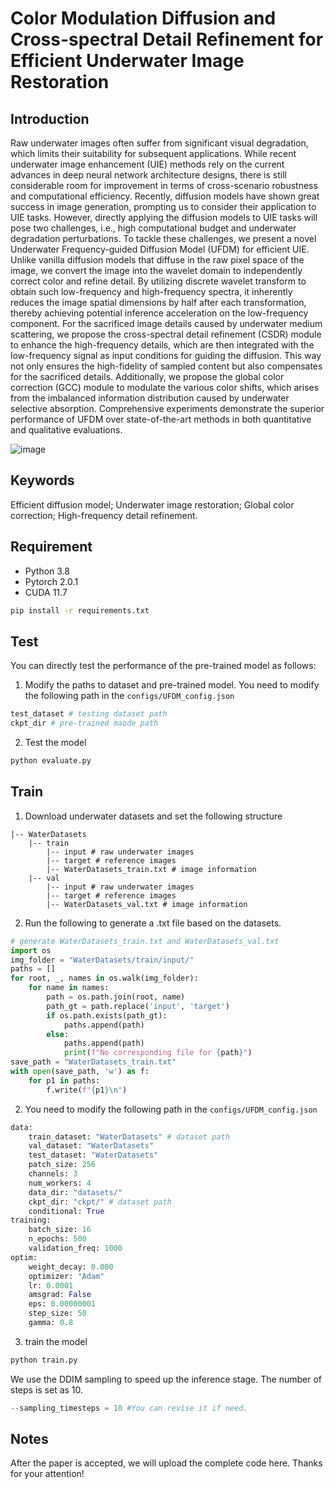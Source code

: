 # Color Modulation Diffusion and Cross-spectral Detail Refinement for Efficient Underwater Image Restoration

## Introduction
Raw underwater images often suffer from significant visual degradation, which limits their suitability for subsequent applications. While recent underwater image enhancement (UIE) methods rely on the current advances in deep neural network architecture designs, there is still considerable room for improvement in terms of cross-scenario robustness and computational efficiency. Recently, diffusion models have shown great success in image generation, prompting us to consider their application to UIE tasks. However, directly applying the diffusion models to UIE tasks will pose two challenges, i.e., high computational budget and underwater degradation perturbations. To tackle these challenges, we present a novel Underwater Frequency-guided Diffusion Model (UFDM) for efficient UIE. Unlike vanilla diffusion models that diffuse in the raw pixel space of the image, we convert the image into the wavelet domain to independently correct color and refine detail. By utilizing discrete wavelet transform to obtain such low-frequency and high-frequency spectra, it inherently reduces the image spatial dimensions by half after each transformation, thereby achieving potential inference acceleration on the low-frequency component. For the sacrificed image details caused by underwater medium scattering, we propose the cross-spectral detail refinement (CSDR) module to enhance the high-frequency details, which are then integrated with the low-frequency signal as input conditions for guiding the diffusion. This way not only ensures the high-fidelity of sampled content but also compensates for the sacrificed details. Additionally, we propose the global color correction (GCC) module to modulate the various color shifts, which arises from the imbalanced information distribution caused by underwater selective absorption. Comprehensive experiments demonstrate the superior performance of UFDM over state-of-the-art methods in both quantitative and qualitative evaluations.

![image](https://github.com/LaibinChang/UFDM/assets/88143736/c51aaf17-c600-4d39-9bc0-ed3deea7f366)

## Keywords
Efficient diffusion model; Underwater image restoration; Global color correction; High-frequency detail refinement.
## Requirement
* Python 3.8
* Pytorch 2.0.1
* CUDA 11.7
```bash
pip install -r requirements.txt
```
## Test
You can directly test the performance of the pre-trained model as follows:
1. Modify the paths to dataset and pre-trained model. You need to modify the following path in the `configs/UFDM_config.json` 
```python
test_dataset # testing dataset path
ckpt_dir # pre-trained maode path
```
2. Test the model
```python
python evaluate.py
```

## Train
1. Download underwater datasets and set the following structure
```
|-- WaterDatasets
    |-- train
        |-- input # raw underwater images
        |-- target # reference images
        |-- WaterDatasets_train.txt # image information
    |-- val
        |-- input # raw underwater images
        |-- target # reference images
        |-- WaterDatasets_val.txt # image information
```
2. Run the following to generate a .txt file based on the datasets.
```python
# generate WaterDatasets_train.txt and WaterDatasets_val.txt
import os
img_folder = "WaterDatasets/train/input/"
paths = []
for root, _, names in os.walk(img_folder):
    for name in names:
        path = os.path.join(root, name)
        path_gt = path.replace('input', 'target')
        if os.path.exists(path_gt):
            paths.append(path)
        else:
            paths.append(path)
            print(f"No corresponding file for {path}")
save_path = "WaterDatasets_train.txt"
with open(save_path, 'w') as f:
    for p1 in paths:
        f.write(f"{p1}\n")
```
2. You need to modify the following path in the `configs/UFDM_config.json` 
```python
data: 
    train_dataset: "WaterDatasets" # dataset path
    val_dataset: "WaterDatasets"
    test_dataset: "WaterDatasets"
    patch_size: 256
    channels: 3
    num_workers: 4
    data_dir: "datasets/"
    ckpt_dir: "ckpt/" # dataset path
    conditional: True 
training:
    batch_size: 16
    n_epochs: 500
    validation_freq: 1000
optim:
    weight_decay: 0.000
    optimizer: "Adam"
    lr: 0.0001
    amsgrad: False
    eps: 0.00000001
    step_size: 50
    gamma: 0.8
```
3. train the model
```python
python train.py
```
We use the DDIM sampling to speed up the inference stage. The number of steps is set as 10.
```python
--sampling_timesteps = 10 #You can revise it if need.
```

## Notes
After the paper is accepted, we will upload the complete code here. Thanks for your attention!
